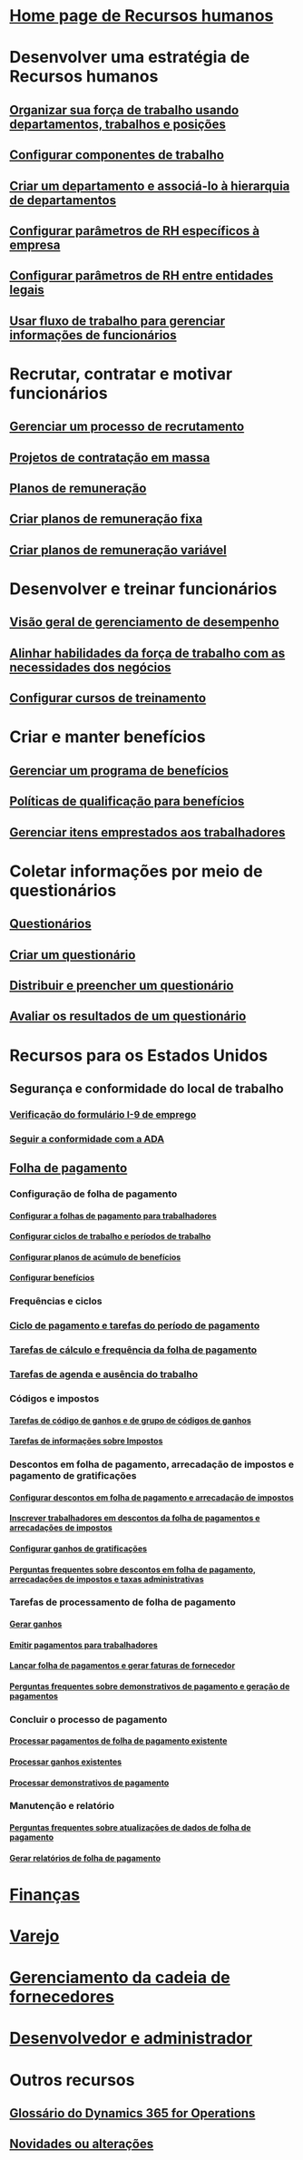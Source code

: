 # [Home page de Recursos humanos](index.md)
# Desenvolver uma estratégia de Recursos humanos
## [Organizar sua força de trabalho usando departamentos, trabalhos e posições](departments-jobs-positions.md)
## [Configurar componentes de trabalho](create-job.md)
## [Criar um departamento e associá-lo à hierarquia de departamentos](create-department-add-department-hierarchy.md)
## [Configurar parâmetros de RH específicos à empresa](set-up-company-specific-hr-parameters.md)
## [Configurar parâmetros de RH entre entidades legais](set-up-hr-parameters-across-legal-entities.md)
## [Usar fluxo de trabalho para gerenciar informações de funcionários](workflow-manage-employee-information.md)
# Recrutar, contratar e motivar funcionários
## [Gerenciar um processo de recrutamento](manage-recruiting-process.md)
## [Projetos de contratação em massa](mass-hire-projects.md)
## [Planos de remuneração](compensation-plans.md)
## [Criar planos de remuneração fixa](create-fixed-compensation-plans.md)
## [Criar planos de remuneração variável](create-variable-compensation-plans.md)
# Desenvolver e treinar funcionários
## [Visão geral de gerenciamento de desempenho](performance-management-overview.md)
## [Alinhar habilidades da força de trabalho com as necessidades dos negócios](skills.md)
## [Configurar cursos de treinamento](courses.md)
# Criar e manter benefícios
## [Gerenciar um programa de benefícios](manage-benefit-program.md)
## [Políticas de qualificação para benefícios](benefit-eligibility-policies.md)
## [Gerenciar itens emprestados aos trabalhadores](loan-items.md)
# Coletar informações por meio de questionários
## [Questionários](questionnaires.md)
## [Criar um questionário](design-questionnaires.md)
## [Distribuir e preencher um questionário](distribute-questionnaires.md)
## [Avaliar os resultados de um questionário](evaluate-questionnaire-results.md)
# Recursos para os Estados Unidos
## Segurança e conformidade do local de trabalho
### [Verificação do formulário I-9 de emprego](localizations/noam-usa-form-i-9-verification.md)
### [Seguir a conformidade com a ADA](localizations/noam-usa-comply-ada.md)
## [Folha de pagamento](localizations/noam-usa-payroll.md)
### Configuração de folha de pagamento
#### [Configurar a folhas de pagamento para trabalhadores](localizations/noam-usa-worker-position-payroll-tasks.md)
#### [Configurar ciclos de trabalho e períodos de trabalho](localizations/noam-usa-work-cycle-work-period-tasks.md)
#### [Configurar planos de acúmulo de benefícios ](localizations/noam-usa-benefit-accrual-plan-tasks.md)
#### [Configurar benefícios](localizations/noam-usa-benefit-set-up-tasks.md)
### Frequências e ciclos
### [Ciclo de pagamento e tarefas do período de pagamento](localizations/noam-usa-pay-cycle-pay-period-tasks-sample.md)
### [Tarefas de cálculo e frequência da folha de pagamento](localizations/noam-usa-payroll-calculation-frequencies-tasks.md)
### [Tarefas de agenda e ausência do trabalho](localizations/noam-usa-work-schedule-leave-tasks.md)
### Códigos e impostos
#### [Tarefas de código de ganhos e de grupo de códigos de ganhos](localizations/noam-usa-earning-code-group-tasks.md)
#### [Tarefas de informações sobre Impostos](localizations/noam-usa-tax-information-tasks.md)
### Descontos em folha de pagamento, arrecadação de impostos e pagamento de gratificações
#### [Configurar descontos em folha de pagamento e arrecadação de impostos](localizations/noam-usa-garnishment-tax-levy-set-up-tasks.md)
#### [Inscrever trabalhadores em descontos da folha de pagamentos e arrecadações de impostos](localizations/noam-usa-garnishment-tax-levy-enrollment-tasks.md)
#### [Configurar ganhos de gratificações ](localizations/noam-usa-premium-earning-setup-tasks.md)
#### [Perguntas frequentes sobre descontos em folha de pagamento, arrecadações de impostos e taxas administrativas](localizations/noam-usa-garnishment-tax-levy-administrative-fees.md)
### Tarefas de processamento de folha de pagamento
#### [Gerar ganhos](localizations/noam-usa-earnings-generation-process.md)
#### [Emitir pagamentos para trabalhadores](localizations/noam-usa-issue-worker-payments.md)
#### [Lançar folha de pagamentos e gerar faturas de fornecedor](localizations/noam-usa-post-payroll-generate-vendor-invoices.md)
#### [Perguntas frequentes sobre demonstrativos de pagamento e geração de pagamentos](localizations/noam-usa-pay-statements-payment-generation-process.md)
### Concluir o processo de pagamento
#### [Processar pagamentos de folha de pagamento existente](localizations/noam-usa-existing-payroll-payments.md)
#### [Processar ganhos existentes](localizations/noam-usa-existing-earnings.md)
#### [Processar demonstrativos de pagamento](localizations/noam-usa-pay-statements.md)
### Manutenção e relatório
#### [Perguntas frequentes sobre atualizações de dados de folha de pagamento](localizations/noam-usa-payroll-data-updates.md)
#### [Gerar relatórios de folha de pagamento](localizations/noam-usa-generate-payroll-reports.md)

# [Finanças](/dynamics365/operations/financials/index)

# [Varejo](/dynamics365/operations/retail/index)

# [Gerenciamento da cadeia de fornecedores](/dynamics365/operations/supply-chain/index)

# [Desenvolvedor e administrador](/dynamics365/operations/dev-itpro/index)

# Outros recursos
## [Glossário do Dynamics 365 for Operations](/dynamics365/operations/get-started/glossary?toc=/dynamics365/operations/human-resources/toc.json)
## [Novidades ou alterações](/dynamics365/operations/dev-itpro/get-started/whats-new-changed?toc=/dynamics365/operations/human-resources/toc.json)


